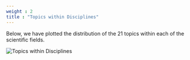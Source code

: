 ```yaml
---
weight : 2
title : "Topics within Disciplines"
---
```


Below, we have plotted the distribution of the 21 topics within each of the scientific fields.

![Topics within Disciplines](/Disciplines_topics_barplots.png)